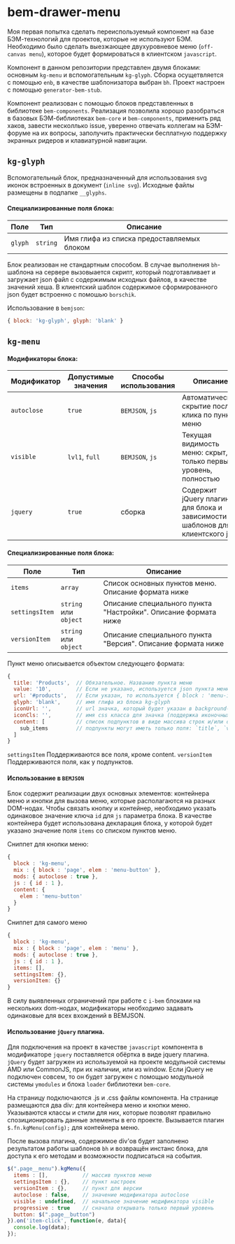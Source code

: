 # bem-drawer-menu

Моя первая попытка сделать переиспользуемый компонент на базе БЭМ-технологий для
проектов, которые не используют БЭМ.
Необходимо было сделать выезжающее двухуровневое меню (`off-canvas menu`),
которое будет формироваться в клиентском `javascript`.

Компонент в данном репозитории представлен двумя блоками:
основным `kg-menu` и вспомогательным `kg-glyph`.
Сборка осущетвляется с помощью `enb`, в качестве шаблонизатора выбран `bh`.
Проект настроен с помощью `generator-bem-stub`.

Компонент реализован с помощью блоков представленных в библиотеке `bem-components`.
Реализация позволила хорошо разобраться в базовых БЭМ-библиотеках
`bem-core` и `bem-components`, применить ряд хаков, завести несколлько issue,
уверенно отвечать коллегам на БЭМ-форуме на их вопросы, заполучить практически
бесплатную поддержку экранных ридеров и клавиатурной навигации.

## `kg-glyph`
Вспомогательный блок, предназначенный для использования svg иконок встроенных в
документ (`inline svg`).
Исходные файлы размещены в подпапке `__glyphs`.

#### Специализированные поля блока:

| Поле | Тип | Описание |
|---|---|---|
| `glyph` | `string` | Имя глифа из списка предоставляемых блоком |

Блок реализован не стандартным способом.
В случае выполнения `bh`-шаблона на сервере вызовыается скрипт, который подготавливает
и загружает json файл с содержимым исходных файлов, в качестве значений хеша.
В клиентский шаблон содержимое сформированного json будет встроенно с помошью `borschik`.

Использование в `bemjson`:
```js
{ block: 'kg-glyph', glyph: 'blank' }
```

## `kg-menu`

#### Модификаторы блока:

| Модификатор |	Допустимые значения |	Способы использования |	Описание | 
|---|---|---|---|
| `autoclose` | `true` | `BEMJSON`, `js` | Автоматическое скрытие после клика по пункту меню |
| `visible` | `lvl1`, `full` | `BEMJSON`, `js` | Текущая видимость меню: скрыт, только первый уровень, полностью |
| `jquery` | `true` | сборка | Содержит jQuery плагин для блока и зависимости от шаблонов для клиентского js |

#### Специализированные поля блока:

| Поле | Тип | Описание |
|---|---|---|
| `items` | `array` | Список основных пунктов меню. Описание формата ниже |
| `settingsItem` | `string` или `object` | Описание специального пункта "Настройки". Описание формата ниже |
| `versionItem` | `string` или `object` | Описание специального пункта "Версия". Описание формата ниже |

Пункт меню описывается объектом следующего формата:
```js
{
  title: 'Products',  // Обязательное. Название пункта меню
  value: '10',        // Если не указано, используется json пункта меню
  url: '#products',   // Если указан, то используется { block : 'menu-item', mods : { type : 'link' } }
  glyph: 'blank',     // имя глифа из блока kg-glyph
  iconUrl: '',        // url значка, который будет указан в background-image
  iconCls: '',        // имя css класса для значка (поддержка иконочных шрифтов)
  content: [          // список подпунктов в виде массива строк и/или объектов с полями
    sub_items         // подпункты могут иметь только поля: `title`, `value` и `url`.
  ]
}
```
`settingsItem` Поддерживаются все поля, кроме content.
`versionItem` Поддерживаются поля, как у подпунктов.

#### Использование в `BEMJSON`

Блок содержит реализации двух основных элементов: контейнера меню и кнопки для вызова меню,
которые располагаются на разных DOM-нодах. Чтобы связать кнопку и контейнер,
необходимо указать одинаковое значение ключа `id` для `js` параметра блока.
В качестве контейнера будет использована декларация блока, у которой будет
указано значение поля `items` со списком пунктов меню.

Сниппет для кнопки меню:
```js
{ 
  block : 'kg-menu',
  mix : { block : 'page', elem : 'menu-button' },
  mods: { autoclose : true },
  js : { id : 1 },
  content: {
    elem : 'menu-button'
  }
}
```
Сниппет для самого меню
```js
{ 
  block : 'kg-menu',
  mix : { block : 'page', elem : 'menu' },
  mods: { autoclose : true },
  js : { id : 1 },
  items: [],
  settingsItem: {},
  versionItem: {}
}
```

В силу выявленных ограничений при работе с `i-bem` блоками на нескольких dom-нодах,
модификаторы необходимо задавать одинаковые для всех вхождений в BEMJSON.

#### Использование `jQuery` плагина.

Для подключения на проект в качестве `javascript` компонента в модификаторе `jquery` 
поставляется обёртка в виде jquery плагина.
`jQuery` будет загружен из используемой на проекте модульной системы AMD или CommonJS,
при их наличии, или из window. Если jQuery не подключен совсем, то он будет загружен
с помощью модульной системы `ymodules` и блока `loader` библиотеки `bem-core`.

На страницу подключаются .js и .css файлы компонента.
На странице размещаются два div: для контейнера меню и кнопки меню.
Указываются классы и стили для них, которые позволят правильно спозиционировать
данные элементы в его проекте.
Вызывается плагин `$.fn.kgMenu(config);` для контейнера меню.

После вызова плагина, содержимое div'ов будет заполнено результатом работы
шаблонов `bh` и возвращён инстанс блока, для доступа к его методам и возможности
подписаться на события.

```js
$(".page__menu").kgMenu({
  items : [],           // массив пунктов меню
  settingsItem : {},    // пункт настроек
  versionItem : {},     // пункт для версии
  autoclose : false,    // значение модификатора autoclose
  visible : undefined,  // начальное значение модификатора visible
  progressive : true    // сначала открывать только первый уровень
  button: $(".page__button")
}).on('item-click', function(e, data){
  console.log(data);
});
```

